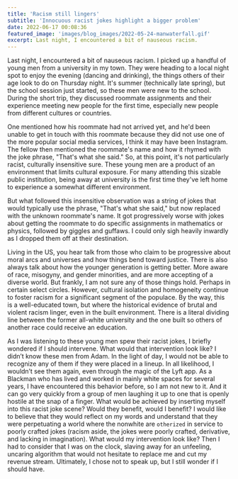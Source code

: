 ```yaml
---
title: 'Racism still lingers'
subtitle: 'Innocuous racist jokes highlight a bigger problem'
date: 2022-06-17 00:08:36
featured_image: 'images/blog_images/2022-05-24-manwaterfall.gif'
excerpt: Last night, I encountered a bit of nauseous racism.
---
```


Last night, I encountered a bit of nauseous racism. I picked up a handful of young men from a university in my town. They were heading to a local night spot to enjoy the evening (dancing and drinking), the things others of their age look to do on Thursday night. It's summer (technically late spring), but the school session just started, so these men were new to the school. During the short trip, they discussed roommate assignments and their experience meeting new people for the first time, especially new people from different cultures or countries.

One mentioned how his roommate had not arrived yet, and he'd been unable to get in touch with this roommate because they did not use one of the more popular social media services, I think it may have been Instagram. The fellow then mentioned the roommate's name and how it rhymed with the joke phrase, "That's what she said." So, at this point, it's not particularly racist, culturally insensitive sure. These young men are a product of an environment that limits cultural exposure. For many attending this sizable public institution, being away at university is the first time they've left home to experience a somewhat different environment.

But what followed this insensitive observation was a string of jokes that would typically use the phrase, "That's what she said," but now replaced with the unknown roommate's name. It got progressively worse with jokes about getting the roommate to do specific assignments in mathematics or physics, followed by giggles and guffaws. I could only sigh heavily inwardly as I dropped them off at their destination.

Living in the US, you hear talk from those who claim to be progressive about moral arcs and universes and how things bend toward justice. There is also always talk about how the younger generation is getting better. More aware of race, misogyny, and gender minorities, and are more accepting of a diverse world. But frankly, I am not sure any of those things hold. Perhaps in certain select circles. However, cultural isolation and homogeneity continue to foster racism for a significant segment of the populace. By the way, this is a well-educated town, but where the historical evidence of brutal and violent racism linger, even in the built environment. There is a literal dividing line between the former all-white university and the one built so others of another race could receive an education. 

As I was listening to these young men spew their racist jokes, I briefly wondered if I should intervene. What would that intervention look like? I didn’t know these men from Adam. In the light of day, I would not be able to recognize any of them if they were placed in a lineup. In all likelihood, I wouldn’t see them again, even through the magic of the Lyft app. As a Blackman who has lived and worked in mainly white spaces for several years, I have encountered this behavior before, so I am not new to it. And it can go very quickly from a group of men laughing it up to one that is openly hostile at the snap of a finger. What would be achieved by inserting myself into this racist joke scene? Would they benefit, would I benefit? I would like to believe that they would reflect on my words and understand that they were perpetuating a world where the nonwhite are `otherized` in service to poorly crafted jokes (racism aside, the jokes were poorly crafted, derivative, and lacking in imagination). What would my intervention look like? Then I had to consider that I was on the clock, slaving away for an unfeeling, uncaring algorithm that would not hesitate to replace me and cut my revenue stream. Ultimately, I chose not to speak up, but I still wonder if I should have.

